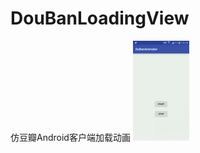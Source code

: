 # DouBanLoadingView
仿豆瓣Android客户端加载动画
![](https://github.com/jamin918/gif_repository/blob/master/douban.gif)
